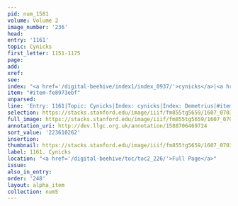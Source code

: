 ```yaml
---
pid: num_1581
volume: Volume 2
image_number: '236'
head:
entry: '1161'
topic: Cynicks
first_letter: 1151-1175
page:
add:
xref:
see:
index: "<a href='/digital-beehive/index1/index_0937/'>cynicks</a>|<a href='/digital-beehive/index1/index_1005/'>Demetrius</a>"
item: "#item-fe8973ebf"
unparsed:
line: 'Entry: 1161|Topic: Cynicks|Index: cynicks|Index: Demetrius|#item-fe8973ebf'
selection: https://stacks.stanford.edu/image/iiif/fm855tg5659/1607_0703/866,262,2827,534/full/0/default.jpg
full_image: https://stacks.stanford.edu/image/iiif/fm855tg5659/1607_0703/full/full/0/default.jpg
annotation_uri: http://dev.llgc.org.uk/annotation/1588706469724
sort_value: '223610262'
insertion:
thumbnail: https://stacks.stanford.edu/image/iiif/fm855tg5659/1607_0703/866,262,600,180/250,/0/default.jpg
label: 1161. Cynicks
location: "<a href='/digital-beehive/toc/toc2_226/'>Full Page</a>"
issue:
also_in_entry:
order: '248'
layout: alpha_item
collection: num5
---
```

